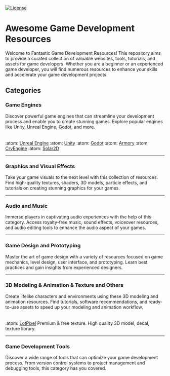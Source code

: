 [![License](https://img.shields.io/badge/License-MIT-blue.svg)](https://opensource.org/licenses/MIT)

# Awesome Game Development Resources
Welcome to Fantastic Game Development Resources! This repository aims to provide a curated collection of valuable websites, tools, tutorials, and assets for game developers. Whether you are a beginner or an experienced game developer, you will find numerous resources to enhance your skills and accelerate your game development projects.

## Categories

### Game Engines
Discover powerful game engines that can streamline your development process and enable you to create stunning games. Explore popular engines like Unity, Unreal Engine, Godot, and more.
<br><br><br>
:atom: [Unreal Engine](https://www.unrealengine.com/en-US)
:atom: [Unity](https://unity.com)
:atom: [Godot](https://godotengine.org)
:atom: [Armory](https://armory3d.org)
:atom: [CryEngine](https://www.cryengine.com)
:atom: [Solar2D](https://solar2d.com)

<hr>

### Graphics and Visual Effects
Take your game visuals to the next level with this collection of resources. Find high-quality textures, shaders, 3D models, particle effects, and tutorials on creating stunning graphics for your games.

<hr>

### Audio and Music
Immerse players in captivating audio experiences with the help of this category. Access royalty-free music, sound effects, voiceover resources, and audio editing tools to enhance the audio aspect of your games.

<hr>

### Game Design and Prototyping
Master the art of game design with a variety of resources focused on game mechanics, level design, user interface, and prototyping. Learn best practices and gain insights from experienced designers.

<hr>

### 3D Modeling & Animation & Texture and Others
Create lifelike characters and environments using these 3D modeling and animation resources. Find tutorials, software recommendations, and ready-to-use assets to speed up your modeling and animation workflow.
<br><br><br>
:atom: [LotPixel](https://www.lotpixel.com) Premium & free texture. High quality 3D model, decal, texture library.

<hr>

### Game Development Tools
Discover a wide range of tools that can optimize your game development process. From version control systems to project management and debugging tools, this category has you covered.